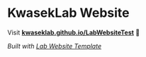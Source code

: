
# KwasekLab Website

Visit **[kwaseklab.github.io/LabWebsiteTest](https://kwaseklab.github.io/LabWebsiteTest)** 🚀

_Built with [Lab Website Template](https://greene-lab.gitbook.io/lab-website-template-docs)_
